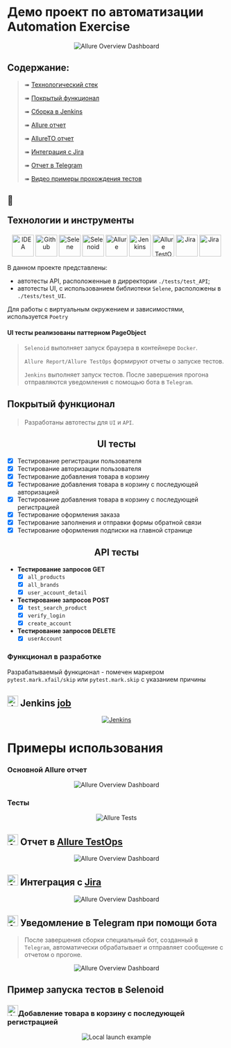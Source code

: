 # Демо проект по автоматизации Automation Exercise
<p align="center">
<img title="Allure Overview Dashboard" src="resources/readme/home_page.png">
</p>

##  Содержание:

> ➠ [Технологический стек](#технологический-стек)
>
> ➠ [Покрытый функционал](#покрытый-функционал)
>
> ➠ [Сборка в Jenkins](#Jenkins-job)
>
> ➠ [Allure отчет](#Allure-отчет)
> 
> ➠ [AllureTO отчет](#AllureTO-отчет)
> 
> ➠ [Интеграция с Jira](#JIRA-интеграция)
>
> ➠ [Отчет в Telegram](#Telegram-оповещение)
>
> ➠ [Видео примеры прохождения тестов](#Пример-test-ui)

  
## 🧰 <p id="технологический-стек">Технологии и инструменты</p>

<p align="center">
<a href="https://www.jetbrains.com/pycharm/"><img src="resources/readme/icons/pycharm-icon.svg" width="50" height="50"  alt="IDEA"/></a>
<a href="https://github.com/"><img src="resources/readme/icons/github-icon.svg" width="50" height="50"  alt="Github"/></a>
<a href="https://github.com/yashaka/selene"><img src="resources/readme/icons/selene.png" width="50" height="50"  alt="Selene"/></a>
<a href="https://aerokube.com/selenoid/"><img src="resources/readme/icons/Selenoid.svg" width="50" height="50"  alt="Selenoid"/></a>
<a href="https://github.com/allure-framework/allure2"><img src="resources/readme/icons/Allure.svg" width="50" height="50"  alt="Allure"/></a>
<a href="https://www.jenkins.io/"><img src="resources/readme/icons/Jenkins.svg" width="50" height="50"  alt="Jenkins"/></a>
<a href="https://qameta.io/"><img src="resources/readme/icons/Allure_TO.svg" width="50" height="50"  alt="Allure TestOps"/></a>  
<a href="https://www.atlassian.com/ru/software/jira/"><img src="resources/readme/icons/Jira.svg" width="50" height="50"  alt="Jira"/></a>
<a href="https://python-poetry.org"><img src="resources/readme/icons/poetry.svg" width="50" height="50"  alt="Jira"/></a>
</p>

<p>В данном проекте представлены:  </p>

- автотесты API, расположенные в дирректории <code>./tests/test_API</code>;
- автотесты UI, с использованием библиотеки <code>Selene</code>, расположены в  <code>./tests/test_UI</code>.

<p>Для работы с виртуальным окружением и зависимостями, используется <code>Poetry</code></p>

#### UI тесты реализованы паттерном PageObject
>
> <code>Selenoid</code> выполняет запуск браузера в контейнере <code>Docker</code>.
>
> <code>Allure Report/Allure TestOps</code> формируют отчеты о запуске тестов.
>
> <code>Jenkins</code> выполняет запуск тестов.
> После завершения прогона отправляются уведомления с помощью бота в <code>Telegram</code>.

## <p id="покрытый-функционал">Покрытый функционал</p>

> Разработаны автотесты для <code>UI</code> и <code>API</code>.

<h2 align="center"> UI тесты</h2>

- [x] Тестирование регистрации пользователя
- [x] Тестирование авторизации пользователя
- [x] Тестирование добавления товара в корзину
- [x] Тестирование добавления товара в корзину с последующей авторизацией
- [x] Тестирование добавления товара в корзину с последующей регистрацией
- [x] Тестирование оформления заказа
- [x] Тестирование заполнения и отправки формы обратной связи
- [x] Тестирование оформления подписки на главной странице 

<h2 align="center"> API тесты</h2>

- **Тестирование запросов GET**
  - [x] `all_products`
  - [x] `all_brands`
  - [x] `user_account_detail`

- **Тестирование запросов POST**
  - [x] `test_search_product`
  - [x] `verify_login`
  - [x] `create_account`

- **Тестирование запросов DELETE**
  - [x] `userAccount`

### Функционал в разработке
<p>Разрабатываемый функционал - помечен маркером <code>pytest.mark.xfail/skip</code> или <code>pytest.mark.skip</code>
с указанием причины</p>

## <img id="Jenkins-job" src="resources/readme/icons/Jenkins.svg" width="25" height="25"  alt="Jenkins"/></a> Jenkins <a target="_blank" href="https://jenkins.autotests.cloud/job/Johnnie_Walker_UI_tests/"> job </a>
<p align="center">
<a href="https://jenkins.autotests.cloud/job/suchkov_vs_grade_project/"><img src="resources/readme/jenkins_job.png" alt="Jenkins"/></a>
</p>

# Примеры использования

###  Основной Allure отчет
<p align="center">
<img id="Allure-отчет" title="Allure Overview Dashboard" src="resources/readme/allure-report.png">
</p>


### Тесты 
<p align="center">
<img title="Allure Tests" src="resources/readme/tests.png">
</p>

## <img id="AllureTO-отчет" src="resources/readme/icons/Allure_TO.svg" width="25" height="25"  alt="Allure"/></a> Отчет в <a target="_blank" href="https://allure.autotests.cloud/launch/48029">Allure TestOps</a>
<p align="center">
<img title="Allure Overview Dashboard" src="resources/readme/test_ops.png">
</p>

## <img id="JIRA-интеграция" src="resources/readme/icons/Jira.svg" width="25" height="25"  alt="Allure"/></a> Интеграция с <a target="_blank" href="https://jira.autotests.cloud/browse/HOMEWORK-1492">Jira</a>
<p align="center">
<img title="Allure Overview Dashboard" src="resources/readme/JIRA.png">
</p>

## <img id="Telegram-оповещение" src="resources/readme/icons/Telegram.svg" width="25" height="25"  alt="Allure"/></a> Уведомление в Telegram при помощи бота
> После завершения сборки специальный бот, созданный в <code>Telegram</code>, автоматически обрабатывает и отправляет сообщение с отчетом о прогоне.

<p align="center">
<img title="Allure Overview Dashboard" src="resources/readme/telegram.png" >
</p>

## Пример запуска тестов в Selenoid
### <img id="Пример-test-ui" src="resources/readme/icons/Selenoid.svg" width="25" height="25" alt="Jenkins"/>Добавление товара в корзину с последующей регистрацией
<p align="center">
<img title="Local launch example" src="resources/readme/gif/ui_autotest.gif">
</p>
